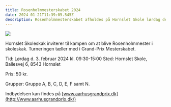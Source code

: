 ```yaml
---
title: Rosenholmmesterskabet 2024
date: 2024-01-21T11:39:05.545Z
description: Rosenholmmesterskabet afholdes på Hornslet Skole lørdag den 3. februar.
---
```

![](/images/pexels-chess.jpg)

Hornslet Skoleskak inviterer til kampen om at blive Rosenholmmester i skoleskak. Turneringen tæller med i Grand-Prix Mesterskabet.

Tid: Lørdag d. 3. februar 2024 kl. 09:30-15:00 Sted: Hornslet Skole, Ballesvej 6, 8543 Hornslet

Pris: 50 kr.

Grupper: Gruppe A, B, C, D, E, F samt N.

Indbydelsen kan findes på [www.aarhusgrandprix.dk](http://www.aarhusgrandprix.dk/)